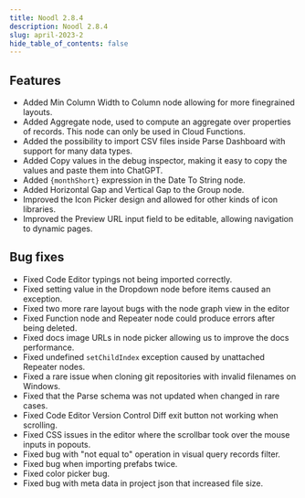 ```yaml
---
title: Noodl 2.8.4
description: Noodl 2.8.4
slug: april-2023-2
hide_table_of_contents: false
---
```


<section>

## Features

- Added Min Column Width to Column node allowing for more finegrained layouts.
- Added Aggregate node, used to compute an aggregate over properties of records. This node can only be used in Cloud Functions.
- Added the possibility to import CSV files inside Parse Dashboard with support for many data types.
- Added Copy values in the debug inspector, making it easy to copy the values and paste them into ChatGPT.
- Added `{monthShort}` expression in the Date To String node.
- Added Horizontal Gap and Vertical Gap to the Group node.
- Improved the Icon Picker design and allowed for other kinds of icon libraries.
- Improved the Preview URL input field to be editable, allowing navigation to dynamic pages.

</section>

<section>

## Bug fixes

- Fixed Code Editor typings not being imported correctly.
- Fixed setting value in the Dropdown node before items caused an exception.
- Fixed two more rare layout bugs with the node graph view in the editor
- Fixed Function node and Repeater node could produce errors after being deleted.
- Fixed docs image URLs in node picker allowing us to improve the docs performance.
- Fixed undefined `setChildIndex` exception caused by unattached Repeater nodes.
- Fixed a rare issue when cloning git repositories with invalid filenames on Windows.
- Fixed that the Parse schema was not updated when changed in rare cases.
- Fixed Code Editor Version Control Diff exit button not working when scrolling. 
- Fixed CSS issues in the editor where the scrollbar took over the mouse inputs in popouts.
- Fixed bug with "not equal to" operation in visual query records filter.
- Fixed bug when importing prefabs twice.
- Fixed color picker bug.
- Fixed bug with meta data in project json that increased file size.

</section>

